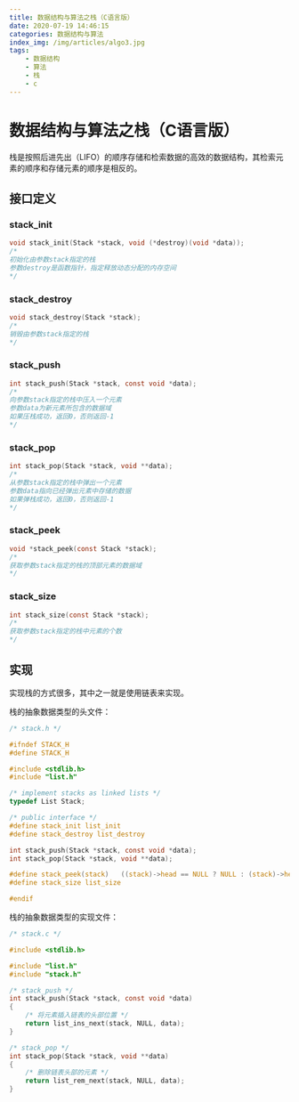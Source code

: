 ```yaml
---
title: 数据结构与算法之栈（C语言版）
date: 2020-07-19 14:46:15
categories: 数据结构与算法
index_img: /img/articles/algo3.jpg
tags:
	- 数据结构
	- 算法
	- 栈
	- c
---
```


# 数据结构与算法之栈（C语言版）

栈是按照后进先出（LIFO）的顺序存储和检索数据的高效的数据结构，其检索元素的顺序和存储元素的顺序是相反的。

## 接口定义

### stack_init

~~~c
void stack_init(Stack *stack, void (*destroy)(void *data));
/*
初始化由参数stack指定的栈
参数destroy是函数指针，指定释放动态分配的内存空间
*/
~~~

### stack_destroy

~~~c
void stack_destroy(Stack *stack);
/*
销毁由参数stack指定的栈
*/
~~~

### stack_push

~~~c
int stack_push(Stack *stack, const void *data);
/*
向参数stack指定的栈中压入一个元素
参数data为新元素所包含的数据域
如果压栈成功，返回0，否则返回-1
*/
~~~

### stack_pop

~~~c
int stack_pop(Stack *stack, void **data);
/*
从参数stack指定的栈中弹出一个元素
参数data指向已经弹出元素中存储的数据
如果弹栈成功，返回0，否则返回-1
*/
~~~

### stack_peek

~~~c
void *stack_peek(const Stack *stack);
/*
获取参数stack指定的栈的顶部元素的数据域
*/
~~~

### stack_size

~~~c
int stack_size(const Stack *stack);
/*
获取参数stack指定的栈中元素的个数
*/
~~~

## 实现

实现栈的方式很多，其中之一就是使用链表来实现。

栈的抽象数据类型的头文件：

~~~c
/* stack.h */

#ifndef STACK_H
#define STACK_H

#include <stdlib.h>
#include "list.h"

/* implement stacks as linked lists */
typedef List Stack;

/* public interface */
#define stack_init list_init
#define stack_destroy list_destroy

int stack_push(Stack *stack, const void *data);
int stack_pop(Stack *stack, void **data);

#define stack_peek(stack)	((stack)->head == NULL ? NULL : (stack)->head->data)
#define stack_size list_size

#endif
~~~

栈的抽象数据类型的实现文件：

~~~c
/* stack.c */

#include <stdlib.h>

#include "list.h"
#include "stack.h"

/* stack_push */
int stack_push(Stack *stack, const void *data)
{
    /* 将元素插入链表的头部位置 */
    return list_ins_next(stack, NULL, data);
}

/* stack_pop */
int stack_pop(Stack *stack, void **data)
{
    /* 删除链表头部的元素 */
    return list_rem_next(stack, NULL, data);
}
~~~

